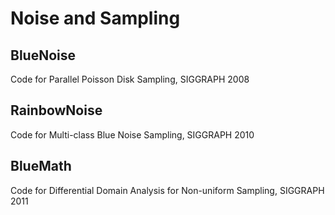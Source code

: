 # Noise and Sampling #

## BlueNoise ##

Code for Parallel Poisson Disk Sampling, SIGGRAPH 2008

## RainbowNoise ##

Code for Multi-class Blue Noise Sampling, SIGGRAPH 2010

## BlueMath ##

Code for Differential Domain Analysis for Non-uniform Sampling, SIGGRAPH 2011
